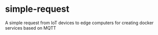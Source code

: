 # simple-request
A simple request from IoT devices to edge computers for creating docker services based on MQTT
